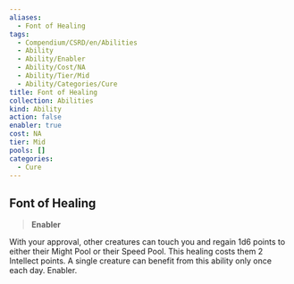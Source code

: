 ```yaml
---
aliases:
  - Font of Healing
tags:
  - Compendium/CSRD/en/Abilities
  - Ability
  - Ability/Enabler
  - Ability/Cost/NA
  - Ability/Tier/Mid
  - Ability/Categories/Cure
title: Font of Healing
collection: Abilities
kind: Ability
action: false
enabler: true
cost: NA
tier: Mid
pools: []
categories:
  - Cure
---
```

## Font of Healing  
>**Enabler**
  
With your approval, other creatures can touch you and regain 1d6 points to either their Might Pool or their Speed Pool. This healing costs them 2 Intellect points. A single creature can benefit from this ability only once each day. Enabler.
